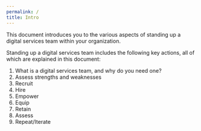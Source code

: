 ```yaml
---
permalink: /
title: Intro
---
```

This document introduces you to the various aspects of standing up a digital services team within your organization. 

Standing up a digital services team includes the following key actions, all of which are explained in this document: 

1. What is a digital services team, and why do you need one?
2. Assess strengths and weaknesses
3. Recruit
4. Hire
5. Empower 
6. Equip
7. Retain
8. Assess
9. Repeat/Iterate
